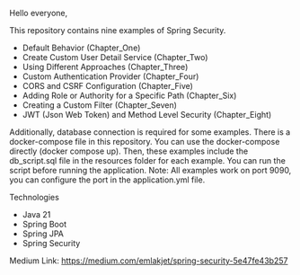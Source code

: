 Hello everyone,

This repository contains nine examples of Spring Security.

* Default Behavior (Chapter_One)
* Create Custom User Detail Service (Chapter_Two)
* Using Different Approaches (Chapter_Three)
* Custom Authentication Provider (Chapter_Four)
* CORS and CSRF Configuration (Chapter_Five)
* Adding Role or Authority for a Specific Path (Chapter_Six)
* Creating a Custom Filter (Chapter_Seven)
* JWT (Json Web Token) and Method Level Security (Chapter_Eight)

Additionally, database connection is required for some examples. There is a docker-compose file in this repository. 
You can use the docker-compose directly (docker compose up). Then, these examples include the db_script.sql file in the resources folder for each example.
You can run the script before running the application. 
Note: All examples work on port 9090, you can configure the port in the application.yml file.

Technologies

* Java 21
* Spring Boot
* Spring JPA
* Spring Security

Medium Link: https://medium.com/emlakjet/spring-security-5e47fe43b257

